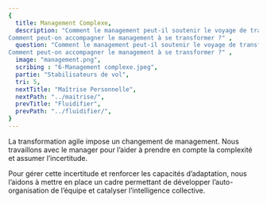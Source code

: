```yaml
---
{
  title: Management Complexe,
  description: "Comment le management peut-il soutenir le voyage de transformation agile en environnement complexe ?
Comment peut-on accompagner le management à se transformer ?" ,
  question: "Comment le management peut-il soutenir le voyage de transformation agile en environnement complexe ?\r\n
Comment peut-on accompagner le management à se transformer ?" ,
  image: "management.png",
  scribing : "6-Management complexe.jpeg",
  partie: "Stabilisateurs de vol",
  tri: 5,
  nextTitle: "Maîtrise Personnelle",
  nextPath: "../maitrise/",
  prevTitle: "Fluidifier",
  prevPath: "../fluidifier/",
}
---
```

La transformation agile impose un changement de management. Nous travaillons avec le manager pour l’aider à prendre en compte la complexité et assumer l’incertitude.

Pour gérer cette incertitude et renforcer les capacités d’adaptation, nous l’aidons à mettre en place un cadre permettant de développer l’auto-organisation de l’équipe et catalyser l’intelligence collective.

